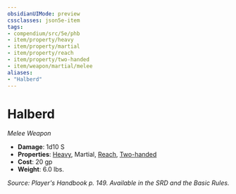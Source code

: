 ```yaml
---
obsidianUIMode: preview
cssclasses: json5e-item
tags:
- compendium/src/5e/phb
- item/property/heavy
- item/property/martial
- item/property/reach
- item/property/two-handed
- item/weapon/martial/melee
aliases: 
- "Halberd"
---
```

# Halberd
*Melee Weapon*  

- **Damage**: 1d10 S
- **Properties**: [Heavy](4-Resources/Compendium/rules/item-properties.md#Heavy), Martial, [Reach](4-Resources/Compendium/rules/item-properties.md#Reach), [Two-handed](4-Resources/Compendium/rules/item-properties.md#Two-handed)
- **Cost**: 20 gp
- **Weight**: 6.0 lbs.

*Source: Player's Handbook p. 149. Available in the SRD and the Basic Rules.*